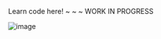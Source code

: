 Learn code here! ~ ~ ~ WORK IN PROGRESS

![image](https://github.com/user-attachments/assets/4da3e4eb-6748-4535-9170-e80c526e4ae8)
